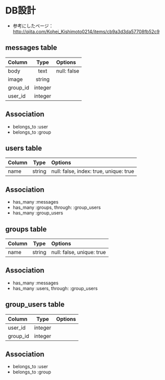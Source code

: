 # DB設計
- 参考にしたページ：http://qiita.com/Kohei_Kishimoto0214/items/cb9a3d3da57708fb52c9

## messages table
|    Column    |    Type    |                 Options                  |
|:-------------|:----------:|:-----------------------------------------|
| body         |    text    | null: false                              |
| image        |   string   |                                          |
| group_id     |   integer  |                                          |
| user_id      |   integer  |                                          |

## Association
- belongs_to :user
- belongs_to :group

## users table
|    Column    |    Type    |                 Options                  |
|:-------------|:----------:|:-----------------------------------------|
| name         |   string   | null: false, index: true, unique: true   |

## Association
- has_many :messages
- has_many :groups, through: :group_users
- has_many :group_users

## groups table
|    Column    |    Type    |                 Options                  |
|:-------------|:----------:|:-----------------------------------------|
| name         |   string   | null: false, unique: true                |

## Association
- has_many :messages
- has_many :users, through: :group_users

## group_users table
|    Column    |    Type    |                      Options                       |
|:-------------|:----------:|:---------------------------------------------------|
| user_id      |   integer  |                                                    |
| group_id     |   integer  |                                                    |

## Association
- belongs_to :user
- belongs_to :group
